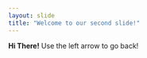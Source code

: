 ```yaml
---
layout: slide
title: "Welcome to our second slide!"
---
```

**Hi There!**
Use the left arrow to go back!
